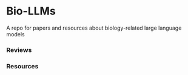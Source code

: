 # Bio-LLMs
A repo for papers and resources about biology-related large language models

### Reviews


### Resources


###
